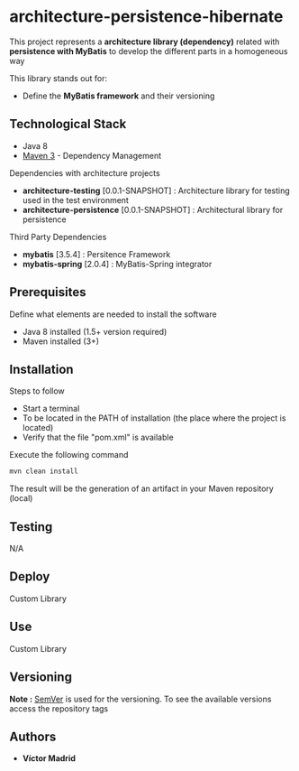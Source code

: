 # architecture-persistence-hibernate

This project represents a **architecture library (dependency)** related with **persistence with MyBatis** to develop the different parts in a homogeneous way


This library stands out for:

* Define the **MyBatis framework** and their versioning





## Technological Stack

* Java 8
* [Maven 3](https://maven.apache.org/) - Dependency Management

Dependencies with architecture projects

* **architecture-testing** [0.0.1-SNAPSHOT] : Architecture library for testing used in the test environment
* **architecture-persistence** [0.0.1-SNAPSHOT] : Architectural library for persistence

Third Party Dependencies

* **mybatis** [3.5.4] : Persitence Framework
* **mybatis-spring** [2.0.4] : MyBatis-Spring integrator 


## Prerequisites

Define what elements are needed to install the software

* Java 8 installed (1.5+ version required)
* Maven installed  (3+)





## Installation

Steps to follow

* Start a terminal
* To be located in the PATH of installation (the place where the project is located)
* Verify that the file "pom.xml" is available

Execute the following command

```bash
mvn clean install
```

The result will be the generation of an artifact in your Maven repository (local)





## Testing

N/A





## Deploy

Custom Library





## Use

Custom Library





## Versioning

**Note :** [SemVer](http://semver.org/) is used for the versioning. 
To see the available versions access the repository tags





## Authors

* **Víctor Madrid**
